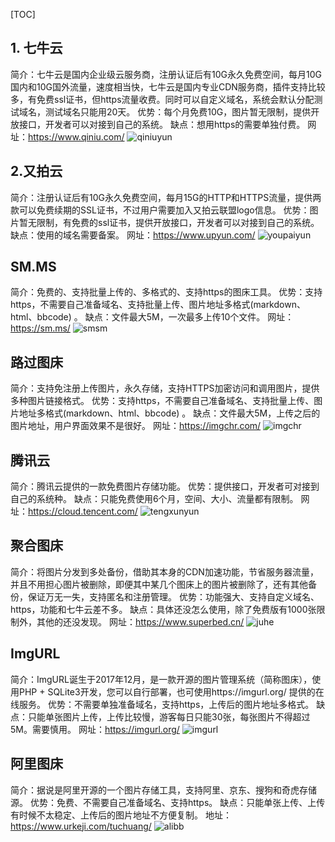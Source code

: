 [TOC]
## 1. 七牛云
简介：七牛云是国内企业级云服务商，注册认证后有10G永久免费空间，每月10G国内和10G国外流量，速度相当快，七牛云是国内专业CDN服务商，插件支持比较多，有免费ssl证书，但https流量收费。同时可以自定义域名，系统会默认分配测试域名，测试域名只能用20天。
优势：每个月免费10G，图片暂无限制，提供开放接口，开发者可以对接到自己的系统。
缺点：想用https的需要单独付费。
网址：https://www.qiniu.com/
![qiniuyun](http://qiniucloud.qqdeveloper.com/mweb/qiniuyun.png)

## 2.又拍云
简介：注册认证后有10G永久免费空间，每月15G的HTTP和HTTPS流量，提供两款可以免费续期的SSL证书，不过用户需要加入又拍云联盟logo信息。
优势：图片暂无限制，有免费的ssl证书，提供开放接口，开发者可以对接到自己的系统。
缺点：使用的域名需要备案。
网址：https://www.upyun.com/
![youpaiyun](http://qiniucloud.qqdeveloper.com/mweb/youpaiyun.png)

## SM.MS
简介：免费的、支持批量上传的、多格式的、支持https的图床工具。
优势：支持https，不需要自己准备域名、支持批量上传、图片地址多格式(markdown、html、bbcode) 。
缺点：文件最大5M，一次最多上传10个文件。
网址：https://sm.ms/
![smsm](http://qiniucloud.qqdeveloper.com/mweb/smsm.png)

## 路过图床
简介：支持免注册上传图片，永久存储，支持HTTPS加密访问和调用图片，提供多种图片链接格式。
优势：支持https，不需要自己准备域名、支持批量上传、图片地址多格式(markdown、html、bbcode) 。
缺点：文件最大5M，上传之后的图片地址，用户界面效果不是很好。
网址：https://imgchr.com/
![imgchr](http://qiniucloud.qqdeveloper.com/mweb/imgchr.png)

## 腾讯云
简介：腾讯云提供的一款免费图片存储功能。
优势：提供接口，开发者可对接到自己的系统种。
缺点：只能免费使用6个月，空间、大小、流量都有限制。
网址：https://cloud.tencent.com/
![tengxunyun](http://qiniucloud.qqdeveloper.com/mweb/tengxunyun.png)

## 聚合图床
简介：将图片分发到多处备份，借助其本身的CDN加速功能，节省服务器流量，并且不用担心图片被删除，即便其中某几个图床上的图片被删除了，还有其他备份，保证万无一失，支持匿名和注册管理。
优势：功能强大、支持自定义域名、https，功能和七牛云差不多。
缺点：具体还没怎么使用，除了免费版有1000张限制外，其他的还没发现。
网址：https://www.superbed.cn/
![juhe](http://qiniucloud.qqdeveloper.com/mweb/juhe.png)

## ImgURL
简介：ImgURL诞生于2017年12月，是一款开源的图片管理系统（简称图床），使用PHP + SQLite3开发，您可以自行部署，也可使用https://imgurl.org/ 提供的在线服务。
优势：不需要单独准备域名，支持https，上传后的图片地址多格式。
缺点：只能单张图片上传，上传比较慢，游客每日只能30张，每张图片不得超过5M。需要慎用。
网址：https://imgurl.org/
![imgurl](http://qiniucloud.qqdeveloper.com/mweb/imgurl.png)

## 阿里图床
简介：据说是阿里开源的一个图片存储工具，支持阿里、京东、搜狗和奇虎存储源。
优势：免费、不需要自己准备域名、支持https。
缺点：只能单张上传、上传有时候不太稳定、上传后的图片地址不方便复制。
地址：https://www.urkeji.com/tuchuang/
![alibb](http://qiniucloud.qqdeveloper.com/mweb/alibb.png)